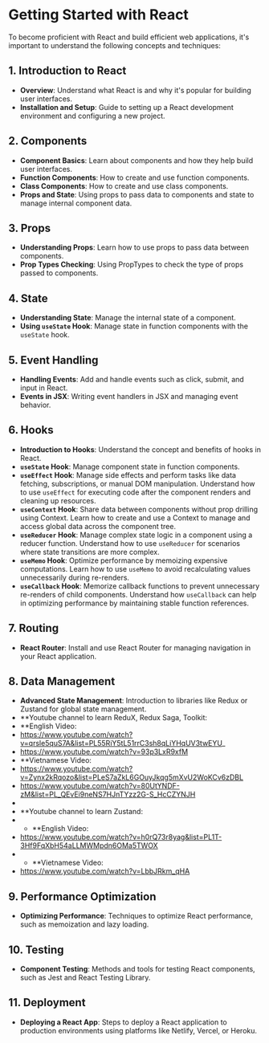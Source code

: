 # Getting Started with React

To become proficient with React and build efficient web applications, it's important to understand the following concepts and techniques:

## 1. Introduction to React
- **Overview**: Understand what React is and why it's popular for building user interfaces.
- **Installation and Setup**: Guide to setting up a React development environment and configuring a new project.

## 2. Components
- **Component Basics**: Learn about components and how they help build user interfaces.
- **Function Components**: How to create and use function components.
- **Class Components**: How to create and use class components.
- **Props and State**: Using props to pass data to components and state to manage internal component data.

## 3. Props
- **Understanding Props**: Learn how to use props to pass data between components.
- **Prop Types Checking**: Using PropTypes to check the type of props passed to components.

## 4. State
- **Understanding State**: Manage the internal state of a component.
- **Using `useState` Hook**: Manage state in function components with the `useState` hook.

## 5. Event Handling
- **Handling Events**: Add and handle events such as click, submit, and input in React.
- **Events in JSX**: Writing event handlers in JSX and managing event behavior.

## 6. Hooks
- **Introduction to Hooks**: Understand the concept and benefits of hooks in React.
- **`useState` Hook**: Manage component state in function components.
- **`useEffect` Hook**: Manage side effects and perform tasks like data fetching, subscriptions, or manual DOM manipulation. Understand how to use `useEffect` for executing code after the component renders and cleaning up resources.
- **`useContext` Hook**: Share data between components without prop drilling using Context. Learn how to create and use a Context to manage and access global data across the component tree.
- **`useReducer` Hook**: Manage complex state logic in a component using a reducer function. Understand how to use `useReducer` for scenarios where state transitions are more complex.
- **`useMemo` Hook**: Optimize performance by memoizing expensive computations. Learn how to use `useMemo` to avoid recalculating values unnecessarily during re-renders.
- **`useCallback` Hook**: Memorize callback functions to prevent unnecessary re-renders of child components. Understand how `useCallback` can help in optimizing performance by maintaining stable function references.

## 7. Routing
- **React Router**: Install and use React Router for managing navigation in your React application.

## 8. Data Management
- **Advanced State Management**: Introduction to libraries like Redux or Zustand for global state management.
- **Youtube channel to learn ReduX, Redux Saga, Toolkit:
- **English Video:
- https://www.youtube.com/watch?v=qrsle5quS7A&list=PL55RiY5tL51rrC3sh8qLiYHqUV3twEYU_
- https://www.youtube.com/watch?v=93p3LxR9xfM
- **Vietnamese Video:
- https://www.youtube.com/watch?v=Zynx2kRqozo&list=PLeS7aZkL6GOuyJkqg5mXvU2WoKCv6zDBL
- https://www.youtube.com/watch?v=80UtYNDF-zM&list=PL_QEvEi9neNS7HJnTYzz2G-S_HcCZYNJH
- 
- **Youtube channel to learn Zustand:
- - **English Video:
- https://www.youtube.com/watch?v=h0rQ73r8yag&list=PL1T-3Hf9FqXbH54aLLMWMpdn6OMa5TWOX
- - **Vietnamese Video:
- https://www.youtube.com/watch?v=LbbJRkm_qHA

## 9. Performance Optimization
- **Optimizing Performance**: Techniques to optimize React performance, such as memoization and lazy loading.

## 10. Testing
- **Component Testing**: Methods and tools for testing React components, such as Jest and React Testing Library.

## 11. Deployment
- **Deploying a React App**: Steps to deploy a React application to production environments using platforms like Netlify, Vercel, or Heroku.

